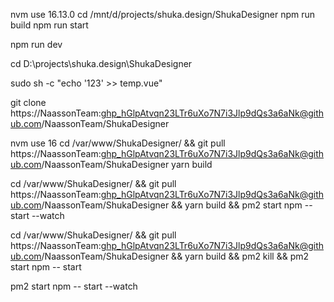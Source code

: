 nvm use 16.13.0
cd /mnt/d/projects/shuka.design/ShukaDesigner
npm run build
npm run start

npm run dev

cd D:\projects\shuka.design\ShukaDesigner

sudo sh -c "echo '123' >> temp.vue"

git clone https://NaassonTeam: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@github.com/NaassonTeam/ShukaDesigner


nvm use 16
cd /var/www/ShukaDesigner/ &&
git pull https://NaassonTeam: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@github.com/NaassonTeam/ShukaDesigner
yarn build

cd /var/www/ShukaDesigner/ &&
git pull https://NaassonTeam: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@github.com/NaassonTeam/ShukaDesigner && yarn build && pm2 start npm -- start --watch

cd /var/www/ShukaDesigner/ &&
git pull https://NaassonTeam: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@github.com/NaassonTeam/ShukaDesigner && yarn build && pm2 kill && pm2 start npm -- start


pm2 start npm -- start --watch

